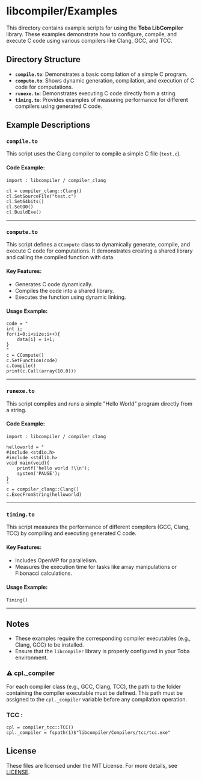 # libcompiler/Examples

This directory contains example scripts for using the **Toba LibCompiler** library. These examples demonstrate how to configure, compile, and execute C code using various compilers like Clang, GCC, and TCC.

## Directory Structure

- **`compile.to`**: Demonstrates a basic compilation of a simple C program.
- **`compute.to`**: Shows dynamic generation, compilation, and execution of C code for computations.
- **`runexe.to`**: Demonstrates executing C code directly from a string.
- **`timing.to`**: Provides examples of measuring performance for different compilers using generated C code.

## Example Descriptions

### `compile.to`
This script uses the Clang compiler to compile a simple C file (`test.c`).

#### Code Example:
```toba
import : libcompiler / compiler_clang

cl = compiler_clang::Clang()
cl.SetSourceFile("test.c")
cl.Set64bits()
cl.SetO0()
cl.BuildExe()
```

---

### `compute.to`
This script defines a `CCompute` class to dynamically generate, compile, and execute C code for computations. It demonstrates creating a shared library and calling the compiled function with data.

#### Key Features:
- Generates C code dynamically.
- Compiles the code into a shared library.
- Executes the function using dynamic linking.

#### Usage Example:
```toba
code = "
int i;
for(i=0;i<size;i++){
    data[i] = i+1;
}
"
c = CCompute()
c.SetFunction(code)
c.Compile()
print(c.Call(array(10,0)))
```

---

### `runexe.to`
This script compiles and runs a simple "Hello World" program directly from a string.

#### Code Example:
```toba
import : libcompiler / compiler_clang

helloworld = "
#include <stdio.h>
#include <stdlib.h>
void main(void){
    printf('hello world !\\n');
    system('PAUSE');
}
"
c = compiler_clang::Clang()
c.ExecFromString(helloworld)
```

---

### `timing.to`
This script measures the performance of different compilers (GCC, Clang, TCC) by compiling and executing generated C code.

#### Key Features:
- Includes OpenMP for parallelism.
- Measures the execution time for tasks like array manipulations or Fibonacci calculations.

#### Usage Example:
```toba
Timing()
```

---

## Notes
- These examples require the corresponding compiler executables (e.g., Clang, GCC) to be installed.
- Ensure that the `libcompiler` library is properly configured in your Toba environment.

### ⚠️ cpl._compiler

For each compiler class (e.g., GCC, Clang, TCC), the path to the folder containing the compiler executable must be defined. This path must be assigned to the `cpl._compiler` variable before any compilation operation.

### TCC :
```toba
cpl = compiler_tcc::TCC()
cpl._compiler = fspath(1)$"libcompiler/Compilers/tcc/tcc.exe"
```

## License
These files are licensed under the MIT License. For more details, see [LICENSE](https://opensource.org/licenses/MIT).